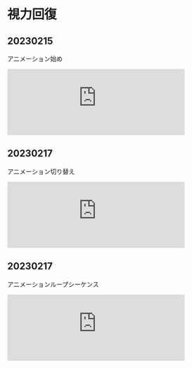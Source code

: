 # 視力回復

## 20230215
アニメーション始め
<iframe frameborder="no" border="0" marginwidth="0" scrolling="no" marginheight="0" width="80%" src="https://nkymut.github.io/nanika/data/20230215/index.html"></iframe>

## 20230217
アニメーション切り替え
<iframe frameborder="no" border="0" marginwidth="0" scrolling="no" marginheight="0" width="80%" src="https://nkymut.github.io/nanika/data/20230217/index.html"></iframe>

## 20230217
アニメーションループシーケンス
<iframe frameborder="no" border="0" marginwidth="0" scrolling="no" marginheight="0" width="80%" src="https://nkymut.github.io/nanika/data/20230218/index.html"></iframe>